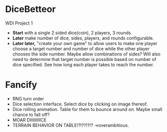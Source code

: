 # DiceBetteor
WDI Project 1

- **Start** with a single 2 sided dice(coin), 2 players, 3 rounds.
- **Later** make number of dice, sides, players, and rounds configurable.
- **Later later,** "create your own game" to allow users to make one player choose a target number and number of dice while the other player chooses the side number. Maybe allow combinations of sides? Will also need to determine that target number is possible based on number of dice specified. See how long each player takes to reach the number.


# Fancify
- RNG turn order
- Dice selection interface. Select dice by clicking on image thereof.
- Dice rolling animation. Table for them to bounce around on. Maybe small chance to fall off?
- MOAR DIIIIIIIIICE
- TERRAIN BEHAVIOR ON TABLE!?!??!?!? ->overambitious.
